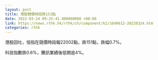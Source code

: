 ```yaml
---
layout: post
title: 港股競價時段跌151點
date: 2022-03-24 09:25:41.000000000 +08:00
link: https://news.rthk.hk/rthk/ch/component/k2/1640612-20220324.htm
categories: rthk
---
```


港股回吐，恒指在競價時段報22002點，跌151點，跌幅0.7%。

科技指數跌0.6%，騰訊業績後低開逾4%。
